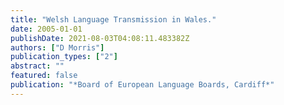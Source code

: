 ```yaml
---
title: "Welsh Language Transmission in Wales."
date: 2005-01-01
publishDate: 2021-08-03T04:08:11.483382Z
authors: ["D Morris"]
publication_types: ["2"]
abstract: ""
featured: false
publication: "*Board of European Language Boards, Cardiff*"
---
```


